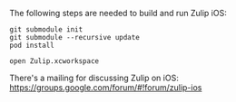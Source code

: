 The following steps are needed to build and run Zulip iOS:

```
git submodule init
git submodule --recursive update
pod install

open Zulip.xcworkspace
```

There's a mailing for discussing Zulip on iOS: https://groups.google.com/forum/#!forum/zulip-ios
